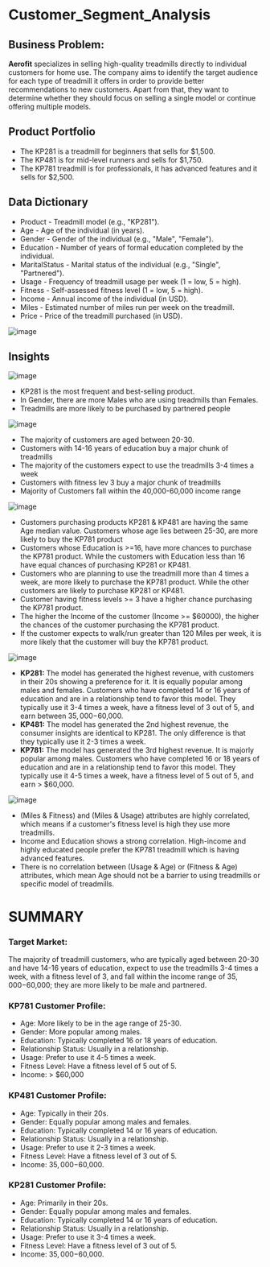 # Customer_Segment_Analysis

## Business Problem:
**Aerofit** specializes in selling high-quality treadmills directly to individual customers for home use. 
The company aims to identify the target audience for each type of treadmill it offers in order to provide better recommendations to new customers. Apart from that, they want to determine whether they should focus on selling a single model or continue offering multiple models.

## Product Portfolio 
- The KP281 is a treadmill for beginners that sells for $1,500.
- The KP481 is for mid-level runners and sells for $1,750.
- The KP781 treadmill is for professionals, it has advanced features and it sells for $2,500.

## Data Dictionary
- Product - Treadmill model (e.g., "KP281").
- Age - Age of the individual (in years). 
- Gender - Gender of the individual (e.g., "Male", "Female").
- Education - Number of years of formal education completed by the individual.
- MaritalStatus - Marital status of the individual (e.g., "Single", "Partnered").
- Usage - Frequency of treadmill usage per week (1 = low, 5 = high).
- Fitness - Self-assessed fitness level (1 = low, 5 = high).
- Income - Annual income of the individual (in USD).
- Miles - Estimated number of miles run per week on the treadmill.
- Price - Price of the treadmill purchased (in USD).

![image](https://github.com/vivdroid242/Customer_Segment_Analysis/assets/56084066/1589f8cc-2032-4d32-adb3-c78eb87721fd)


## Insights

![image](https://github.com/user-attachments/assets/03dd4acc-9ba1-466e-bb14-7643c3a2fca6)
- KP281 is the most frequent and best-selling product.
- In Gender, there are more Males who are using treadmills than Females.
- Treadmills are more likely to be purchased by partnered people

![image](https://github.com/user-attachments/assets/e218d9bd-64b9-405e-adfa-ac4250887d21)
- The majority of customers are aged between 20-30.
- Customers with 14-16 years of education buy a major chunk of treadmills
- The majority of the customers expect to use the treadmills 3-4 times a week
- Customers with fitness lev 3 buy a major chunk of treadmills
- Majority of Customers fall within the 40,000-60,000 income range

![image](https://github.com/user-attachments/assets/cbcb894d-ffe6-42fc-a714-4e9acbf245ab)
- Customers purchasing products KP281 & KP481 are having the same Age median value. Customers whose age lies between 25-30, are more likely to buy the KP781 product
- Customers whose Education is >=16, have more chances to purchase the KP781 product. While the customers with Education less than 16 have equal chances of purchasing KP281 or KP481.
- Customers who are planning to use the treadmill more than 4 times a week, are more likely to purchase the KP781 product. While the other customers are likely to purchase KP281 or KP481.
- Customer having fitness levels >= 3 have a higher chance purchasing the KP781 product.
- The higher the Income of the customer (Income >= $60000), the higher the chances of the customer purchasing the KP781 product.
- If the customer expects to walk/run greater than 120 Miles per week, it is more likely that the customer will buy the KP781 product.

![image](https://github.com/user-attachments/assets/0c713d0f-5938-4a4b-945b-c870209ba93c)
- **KP281:**
The model has generated the highest revenue, with customers in their 20s showing a preference for it. It is equally popular among males and females. Customers who have completed 14 or 16 years of education and are in a relationship tend to favor this model. They typically use it 3-4 times a week, have a fitness level of 3 out of 5, and earn between $35,000-$60,000.
- **KP481:**
The model has generated the 2nd highest revenue, the consumer insights are identical to KP281. The only difference is that they typically use it 2-3 times a week.
- **KP781:**
The model has generated the 3rd highest revenue. It is majorly popular among males. Customers who have completed 16 or 18 years of education and are in a relationship tend to favor this model. They typically use it 4-5 times a week, have a fitness level of 5 out of 5, and earn > $60,000.

![image](https://github.com/user-attachments/assets/1e112e3f-611d-43f8-b8ad-a73bbc740002)
- (Miles & Fitness) and (Miles & Usage) attributes are highly correlated, which means if a customer's fitness level is high they use more treadmills.
- Income and Education shows a strong correlation. High-income and highly educated people prefer the KP781 treadmill which is having advanced features.
- There is no correlation between (Usage & Age) or (Fitness & Age) attributes, which mean Age should not be a barrier to using treadmills or specific model of treadmills.

# SUMMARY

### Target Market:
The majority of treadmill customers, who are typically aged between 20-30 and have 14-16 years of education, expect to use the treadmills 3-4 times a week, with a fitness level of 3, and fall within the income range of $35,000-$60,000; they are more likely to be male and partnered.

### KP781 Customer Profile:
- Age: More likely to be in the age range of 25-30.
- Gender: More popular among males.
- Education: Typically completed 16 or 18 years of education.
- Relationship Status: Usually in a relationship.
- Usage: Prefer to use it 4-5 times a week.
- Fitness Level: Have a fitness level of 5 out of 5.
- Income: > $60,000

### KP481 Customer Profile:
- Age: Typically in their 20s.
- Gender: Equally popular among males and females.
- Education: Typically completed 14 or 16 years of education.
- Relationship Status: Usually in a relationship.
- Usage: Prefer to use it 2-3 times a week.
- Fitness Level: Have a fitness level of 3 out of 5.
- Income: $35,000-$60,000.

### KP281 Customer Profile:
- Age: Primarily in their 20s.
- Gender: Equally popular among males and females.
- Education: Typically completed 14 or 16 years of education.
- Relationship Status: Usually in a relationship.
- Usage: Prefer to use it 3-4 times a week.
- Fitness Level: Have a fitness level of 3 out of 5.
- Income: $35,000-$60,000.
